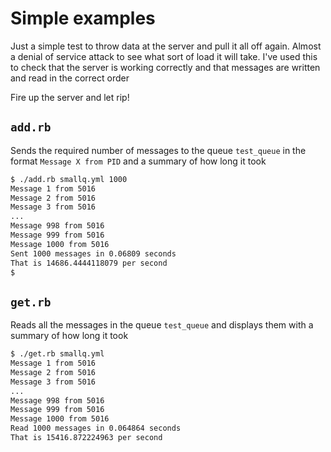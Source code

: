 # Simple examples

Just a simple test to throw data at the server and pull it all off again. Almost a denial of service attack to see what sort of load it will take. I've used this to check that the server is working correctly and that messages are written and read in the correct order

Fire up the server and let rip!

## `add.rb`

Sends the required number of messages to the queue `test_queue` in the format `Message X from PID` and a summary of how long it took

```bash
$ ./add.rb smallq.yml 1000
Message 1 from 5016
Message 2 from 5016
Message 3 from 5016
...
Message 998 from 5016
Message 999 from 5016
Message 1000 from 5016
Sent 1000 messages in 0.06809 seconds
That is 14686.4444118079 per second
$
```

## `get.rb`

Reads all the messages in the queue `test_queue` and displays them with a summary of how long it took

```bash
$ ./get.rb smallq.yml
Message 1 from 5016
Message 2 from 5016
Message 3 from 5016
...
Message 998 from 5016
Message 999 from 5016
Message 1000 from 5016
Read 1000 messages in 0.064864 seconds
That is 15416.872224963 per second
```
